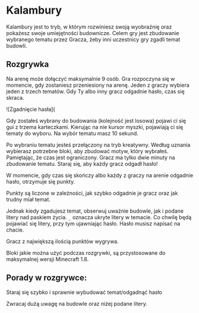 # Kalambury
 
Kalambury jest to tryb, w którym rozwiniesz swoją wyobraźnię oraz pokażesz swoje umiejętności budownicze. Celem gry jest zbudowanie wybranego tematu przez Gracza, żeby inni uczestnicy gry zgadli temat budowli. 

## Rozgrywka

Na arenę może dołączyć maksymalnie 9 osób. Gra rozpoczyna się w momencie, gdy zostaniesz przeniesiony na arenę. Jeden z graczy wybiera jeden z trzech tematów. Gdy Ty albo inny gracz odgadnie hasło, czas się skraca.  

![Zgadnięcie hasła](

Gdy zostałeś wybrany do budowania (kolejność jest losowa) pojawi ci się gui z trzema karteczkami. Kierując na nie kursor myszki, pojawiają ci się tematy do wyboru. Na wybór tematu masz 10 sekund. 

Po wybraniu tematu jesteś przełączony na tryb kreatywny. Według uznania wybierasz potrzebne bloki, aby zbudować motyw, który wybrałeś. Pamiętając, że czas jest ograniczony. Gracz ma tylko dwie minuty na zbudowanie tematu.  Staraj się, aby każdy gracz odgadł hasło!

W momencie, gdy czas się skończy albo każdy z graczy na arenie odgadnie hasło, otrzymuje się punkty. 

Punkty są liczone w zależności, jak szybko odgadnie je gracz oraz jak trudny miał temat. 

 
Jednak kiedy zgadujesz temat, obserwuj uważnie budowle, jak i podane litery nad paskiem życia. `_` oznacza ukryte litery w temacie. Co chwilę będą pojawiać się litery, przy tym ujawniając hasło. Hasło musisz napisać na chacie. 

Gracz z największą ilością punktów wygrywa. 

Bloki jakie można użyć podczas rozgrywki, są przystosowane do maksymalnej wersji Minecraft 1.8.


## Porady w rozgrywce:

Staraj się szybko i sprawnie wybudować temat/odgadnąć hasło

Zwracaj dużą uwagę na budowle oraz niżej podane litery.
